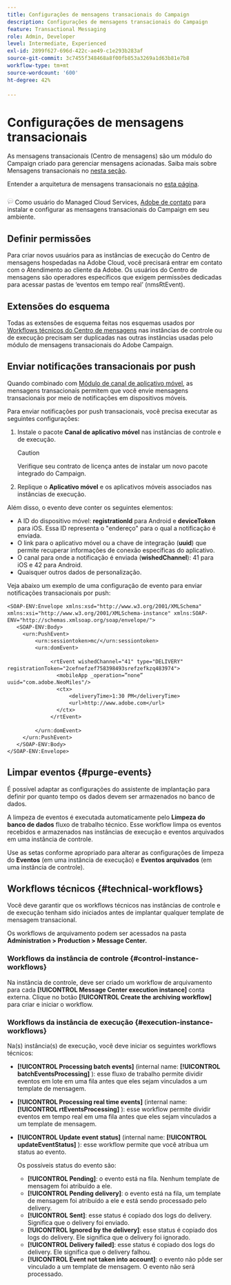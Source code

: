 ```yaml
---
title: Configurações de mensagens transacionais do Campaign
description: Configurações de mensagens transacionais do Campaign
feature: Transactional Messaging
role: Admin, Developer
level: Intermediate, Experienced
exl-id: 2899f627-696d-422c-ae49-c1e293b283af
source-git-commit: 3c7455f348468a8f00fb853a3269a1d63b81e7b8
workflow-type: tm+mt
source-wordcount: '600'
ht-degree: 42%

---
```


# Configurações de mensagens transacionais

As mensagens transacionais (Centro de mensagens) são um módulo do Campaign criado para gerenciar mensagens acionadas. Saiba mais sobre Mensagens transacionais no [nesta seção](../send/transactional.md).

Entender a arquitetura de mensagens transacionais no [esta página](../architecture/architecture.md#transac-msg-archi).

![](../assets/do-not-localize/speech.png) Como usuário do Managed Cloud Services, [Adobe de contato](../start/campaign-faq.md#support) para instalar e configurar as mensagens transacionais do Campaign em seu ambiente.

## Definir permissões

Para criar novos usuários para as instâncias de execução do Centro de mensagens hospedadas na Adobe Cloud, você precisará entrar em contato com o Atendimento ao cliente da Adobe. Os usuários do Centro de mensagens são operadores específicos que exigem permissões dedicadas para acessar pastas de ‘eventos em tempo real’ (nmsRtEvent).

## Extensões do esquema

Todas as extensões de esquema feitas nos esquemas usados por [Workflows técnicos do Centro de mensagens](#technical-workflows) nas instâncias de controle ou de execução precisam ser duplicadas nas outras instâncias usadas pelo módulo de mensagens transacionais do Adobe Campaign.

## Enviar notificações transacionais por push

Quando combinado com [Módulo de canal de aplicativo móvel](../send/push.md), as mensagens transacionais permitem que você envie mensagens transacionais por meio de notificações em dispositivos móveis.

Para enviar notificações por push transacionais, você precisa executar as seguintes configurações:

1. Instale o pacote **Canal de aplicativo móvel** nas instâncias de controle e de execução.

   >[!CAUTION]
   >
   >Verifique seu contrato de licença antes de instalar um novo pacote integrado do Campaign.

1. Replique o **Aplicativo móvel** e os aplicativos móveis associados nas instâncias de execução.

Além disso, o evento deve conter os seguintes elementos:

* A ID do dispositivo móvel: **registrationId** para Android e **deviceToken** para iOS. Essa ID representa o &quot;endereço&quot; para o qual a notificação é enviada.
* O link para o aplicativo móvel ou a chave de integração (**uuid**) que permite recuperar informações de conexão específicas do aplicativo.
* O canal para onde a notificação é enviada (**wishedChannel**): 41 para iOS e 42 para Android.
* Quaisquer outros dados de personalização.

Veja abaixo um exemplo de uma configuração de evento para enviar notificações transacionais por push:

```
<SOAP-ENV:Envelope xmlns:xsd="http://www.w3.org/2001/XMLSchema" xmlns:xsi="http://www.w3.org/2001/XMLSchema-instance" xmlns:SOAP-ENV="http://schemas.xmlsoap.org/soap/envelope/">
   <SOAP-ENV:Body>
     <urn:PushEvent>
         <urn:sessiontoken>mc/</urn:sessiontoken>
         <urn:domEvent>

              <rtEvent wishedChannel="41" type="DELIVERY" registrationToken="2cefnefzef758398493srefzefkzq483974">
                <mobileApp _operation=”none” uuid="com.adobe.NeoMiles"/>
                <ctx>
                    <deliveryTime>1:30 PM</deliveryTime>
                    <url>http://www.adobe.com</url>
                </ctx>
              </rtEvent>

         </urn:domEvent>
     </urn:PushEvent>           
   </SOAP-ENV:Body>
</SOAP-ENV:Envelope>
```



## Limpar eventos {#purge-events}

É possível adaptar as configurações do assistente de implantação para definir por quanto tempo os dados devem ser armazenados no banco de dados.

A limpeza de eventos é executada automaticamente pelo **Limpeza do banco de dados** fluxo de trabalho técnico. Esse workflow limpa os eventos recebidos e armazenados nas instâncias de execução e eventos arquivados em uma instância de controle.

Use as setas conforme apropriado para alterar as configurações de limpeza do **Eventos** (em uma instância de execução) e **Eventos arquivados** (em uma instância de controle).


## Workflows técnicos {#technical-workflows}

Você deve garantir que os workflows técnicos nas instâncias de controle e de execução tenham sido iniciados antes de implantar qualquer template de mensagem transacional.

Os workflows de arquivamento podem ser acessados na pasta **Administration > Production > Message Center.**

### Workflows da instância de controle {#control-instance-workflows}

Na instância de controle, deve ser criado um workflow de arquivamento para cada **[!UICONTROL Message Center execution instance]** conta externa. Clique no botão **[!UICONTROL Create the archiving workflow]** para criar e iniciar o workflow.

### Workflows da instância de execução {#execution-instance-workflows}

Na(s) instância(s) de execução, você deve iniciar os seguintes workflows técnicos:

* **[!UICONTROL Processing batch events]** (internal name: **[!UICONTROL batchEventsProcessing]** ): esse fluxo de trabalho permite dividir eventos em lote em uma fila antes que eles sejam vinculados a um template de mensagem.
* **[!UICONTROL Processing real time events]** (internal name: **[!UICONTROL rtEventsProcessing]** ): esse workflow permite dividir eventos em tempo real em uma fila antes que eles sejam vinculados a um template de mensagem.
* **[!UICONTROL Update event status]** (internal name: **[!UICONTROL updateEventStatus]** ): esse workflow permite que você atribua um status ao evento.

   Os possíveis status do evento são:

   * **[!UICONTROL Pending]**: o evento está na fila. Nenhum template de mensagem foi atribuído a ele.
   * **[!UICONTROL Pending delivery]**: o evento está na fila, um template de mensagem foi atribuído a ele e está sendo processado pelo delivery.
   * **[!UICONTROL Sent]**: esse status é copiado dos logs do delivery. Significa que o delivery foi enviado.
   * **[!UICONTROL Ignored by the delivery]**: esse status é copiado dos logs do delivery. Ele significa que o delivery foi ignorado.
   * **[!UICONTROL Delivery failed]**: esse status é copiado dos logs do delivery. Ele significa que o delivery falhou.
   * **[!UICONTROL Event not taken into account]**: o evento não pôde ser vinculado a um template de mensagem. O evento não será processado.

